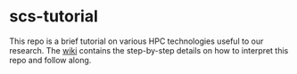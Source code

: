 # scs-tutorial
This repo is a brief tutorial on various HPC technologies useful to our research. The
[wiki](https://github.com/scs-lab/scs-tutorial/wiki) contains the
step-by-step details on how to interpret this repo and follow along.
